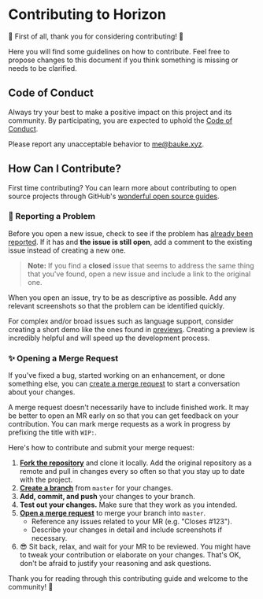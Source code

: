 # Contributing to Horizon

:tada: First of all, thank you for considering contributing! :tada:

Here you will find some guidelines on how to contribute. Feel free to propose changes to this document if you think something is missing or needs to be clarified.

## Code of Conduct

Always try your best to make a positive impact on this project and its community. By participating, you are expected to uphold the [Code of Conduct](https://gitlab.com/horizon/horizon-vscode/blob/master/Code_of_Conduct.md).

Please report any unacceptable behavior to [me@bauke.xyz](mailto:me@bauke.xyz).

## How Can I Contribute?

First time contributing? You can learn more about contributing to open source projects through GitHub's [wonderful open source guides](https://opensource.guide/how-to-contribute/).

### :bug: Reporting a Problem

Before you open a new issue, check to see if the problem has [already been reported](https://gitlab.com/horizon/horizon-vscode/issues). If it has and **the issue is still open**, add a comment to the existing issue instead of creating a new one.

> **Note:** If you find a **closed** issue that seems to address the same thing that you've found, open a new issue and include a link to the original one.

When you open an issue, try to be as descriptive as possible. Add any relevant screenshots so that the problem can be identified quickly.

For complex and/or broad issues such as language support, consider creating a short demo like the ones found in [previews](https://gitlab.com/horizon/horizon-vscode/tree/master/previews/). Creating a preview is incredibly helpful and will speed up the development process.

### :sparkles: Opening a Merge Request

If you've fixed a bug, started working on an enhancement, or done something else, you can [create a merge request](https://gitlab.com/horizon/horizon-vscode/merge_requests) to start a conversation about your changes.

A merge request doesn't necessarily have to include finished work. It may be better to open an MR early on so that you can get feedback on your contribution. You can mark merge requests as a work in progress by prefixing the title with `WIP:`.

Here's how to contribute and submit your merge request:

1. [**Fork the repository**](https://docs.gitlab.com/ee/user/project/repository/forking_workflow.html#creating-a-fork) and clone it locally. Add the original repository as a remote and pull in changes every so often so that you stay up to date with the project.
2. [**Create a branch**](https://docs.gitlab.com/ee/user/project/repository/web_editor.html#create-a-new-branch) from `master` for your changes.
3. **Add, commit, and push** your changes to your branch.
4. **Test out your changes.** Make sure that they work as you intended.
5. [**Open a merge request**](https://gitlab.com/horizon/horizon-vscode/merge_requests) to merge your branch into `master`.
    * Reference any issues related to your MR (e.g. "Closes #123").
    * Describe your changes in detail and include screenshots if necessary.
6. :sunglasses: Sit back, relax, and wait for your MR to be reviewed. You might have to tweak your contribution or elaborate on your changes. That's OK, don't be afraid to justify your reasoning and ask questions.

Thank you for reading through this contributing guide and welcome to the community! :tada:
